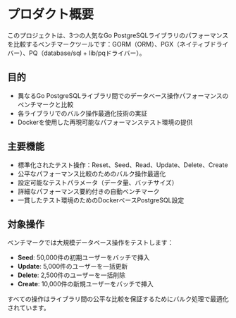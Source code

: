 # プロダクト概要

このプロジェクトは、3つの人気なGo PostgreSQLライブラリのパフォーマンスを比較するベンチマークツールです：GORM（ORM）、PGX（ネイティブドライバー）、PQ（database/sql + lib/pqドライバー）。

## 目的
- 異なるGo PostgreSQLライブラリ間でのデータベース操作パフォーマンスのベンチマークと比較
- 各ライブラリでのバルク操作最適化技術の実証
- Dockerを使用した再現可能なパフォーマンステスト環境の提供

## 主要機能
- 標準化されたテスト操作：Reset、Seed、Read、Update、Delete、Create
- 公平なパフォーマンス比較のためのバルク操作最適化
- 設定可能なテストパラメータ（データ量、バッチサイズ）
- 詳細なパフォーマンス要約付きの自動ベンチマーク
- 一貫したテスト環境のためのDockerベースPostgreSQL設定

## 対象操作
ベンチマークでは大規模データベース操作をテストします：
- **Seed**: 50,000件の初期ユーザーをバッチで挿入
- **Update**: 5,000件のユーザーを一括更新
- **Delete**: 2,500件のユーザーを一括削除
- **Create**: 10,000件の新規ユーザーをバッチで挿入

すべての操作はライブラリ間の公平な比較を保証するためにバルク処理で最適化されています。